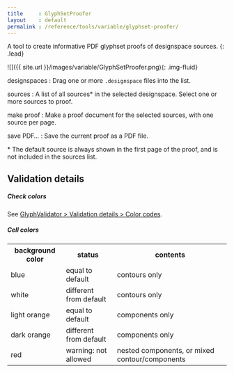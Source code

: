 ```yaml
---
title     : GlyphSetProofer
layout    : default
permalink : /reference/tools/variable/glyphset-proofer/
---
```


A tool to create informative PDF glyphset proofs of designspace sources.
{: .lead}

![]({{ site.url }}/images/variable/GlyphSetProofer.png){: .img-fluid}


designspaces
: Drag one or more `.designspace` files into the list.

sources
: A list of all sources\* in the selected designspace. Select one or more sources to proof.

make proof
: Make a proof document for the selected sources, with one source per page.

save PDF…
: Save the current proof as a PDF file.

\* The default source is always shown in the first page of the proof, and is not included in the sources list.  



Validation details
------------------

##### Check colors

See [GlyphValidator > Validation details > Color codes](glyph-validator).

##### Cell colors

<table class='table'>
<tr>
<th>background color</th>
<th>status</th>
<th>contents</th>
</tr>
<tr>
<td class='cells-contours-equal'>blue</td>
<td>equal to default</td>
<td>contours only</td>
</tr>
<tr>
<td class='cells-contours-different'>white</td>
<td>different from default</td>
<td>contours only</td>
</tr>
<tr>
<td class='cells-components-equal'>light orange</td>
<td>equal to default</td>
<td>components only</td>
</tr>
<tr>
<td class='cells-components-different'>dark orange</td>
<td>different from default</td>
<td>components only</td>
</tr>
<tr>
<td class='cells-warning'>red</td>
<td>warning: not allowed</td>
<td>nested components, or mixed contour/components</td>
</tr>
</table>
